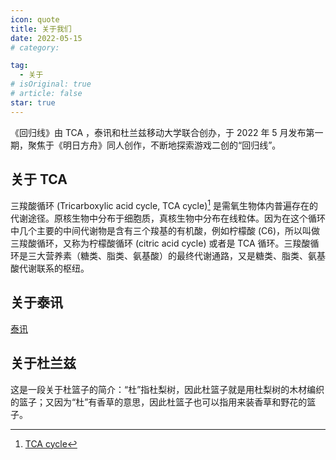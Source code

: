 ```yaml
---
icon: quote
title: 关于我们
date: 2022-05-15
# category:

tag:
  - 关于
# isOriginal: true
# article: false
star: true
---
```


《回归线》由 TCA ，泰讯和杜兰兹移动大学联合创办，于 2022 年 5 月发布第一期，聚焦于《明日方舟》同人创作，不断地探索游戏二创的“回归线”。

## 关于 TCA

三羧酸循环 (Tricarboxylic acid cycle, TCA cycle)[^1] 是需氧生物体内普遍存在的代谢途径。原核生物中分布于细胞质，真核生物中分布在线粒体。因为在这个循环中几个主要的中间代谢物是含有三个羧基的有机酸，例如柠檬酸 (C6)，所以叫做三羧酸循环，又称为柠檬酸循环 (citric acid cycle) 或者是 TCA 循环。三羧酸循环是三大营养素（糖类、脂类、氨基酸）的最终代谢通路，又是糖类、脂类、氨基酸代谢联系的枢纽。

[^1]: [TCA cycle](https://baike.baidu.com/item/三羧酸循环/437762)

## 关于泰讯

[泰讯](https://arknightscommunity.drblack-system.com/)

## 关于杜兰兹

这是一段关于杜篮子的简介：“杜”指杜梨树，因此杜篮子就是用杜梨树的木材编织的篮子；又因为“杜”有香草的意思，因此杜篮子也可以指用来装香草和野花的篮子。